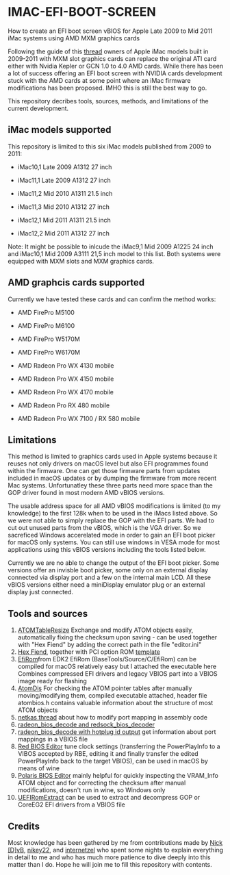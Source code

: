 # IMAC-EFI-BOOT-SCREEN

How to create an EFI boot screen vBIOS for Apple Late 2009 to Mid 2011 iMac systems using AMD MXM graphics cards

Following the guide of this [thread](https://forums.macrumors.com/threads/2011-imac-graphics-card-upgrade.1596614/post-17425857) owners of Apple iMac models built in 2009-2011 with MXM slot graphics cards can replace the original ATI card either with Nvidia Kepler or GCN 1.0 to 4.0 AMD cards. While there has been a lot of success offering an EFI boot screen with NVIDIA cards development stuck with the AMD cards at some point where an iMac firmware modifications has been proposed. IMHO this is still the best way to go.

This repository decribes tools, sources, methods, and limitations of the current development. 

## iMac models supported

This repository is limited to this six iMac models published from 2009 to 2011:

- iMac10,1 Late 2009 A1312 27 inch

- iMac11,1 Late 2009 A1312 27 inch
- iMac11,2 Mid 2010 A1311 21.5 inch
- iMac11,3 Mid 2010 A1312 27 inch

- iMac12,1 Mid 2011 A1311 21.5 inch
- iMac12,2 Mid 2011 A1312 27 inch

Note: It might be possible to inlcude the iMac9,1 Mid 2009 A1225 24 inch and iMac10,1 Mid 2009 A3111 21,5 inch model to this list. Both systems were equipped with MXM slots and MXM graphics cards.

## AMD graphcis cards supported

Currently we have tested these cards and can confirm the method works:

- AMD FirePro M5100
- AMD FirePro M6100
- AMD FirePro W5170M

- AMD FirePro W6170M

- AMD Radeon Pro WX 4130 mobile
- AMD Radeon Pro WX 4150 mobile
- AMD Radeon Pro WX 4170 mobile

- AMD Radeon Pro RX 480 mobile
- AMD Radeon Pro WX 7100 / RX 580 mobile

## Limitations

This method is limited to graphics cards used in Apple systems because it reuses not only drivers on macOS level but also EFI programmes found within the firmware. One can get those firmware parts from updates included in macOS updates or by dumping the firmware from more recent Mac systems. Unfortunatley these three parts need more space than the GOP driver found in most modern AMD vBIOS versions.

The usable address space for all AMD vBIOS modifications is limited (to my knowledge) to the first 128k when to be used in the iMacs listed above. So we were not able to simply replace the GOP with the EFI parts. We had to cut out unused parts from the vBIOS, which is the VGA driver. So we sacreficed Windows accerelated mode in order to gain an EFI boot picker for macOS only systems. You can still use windows in VESA mode for most applications using this vBIOS versions including the tools listed below. 

Currently we are no able to change the output of the EFI boot picker. Some versions offer an invisble boot picker, some only on an external display connected via display port and a few on the internal main LCD. All these vBIOS versions either need a miniDisplay emulator plug or an external display just connected.

## Tools and sources

1. [ATOMTableResize](https://www.overclock.net/threads/gui-tool-atomtableresize.1686521/)
Exchange and modify ATOM objects easily, automatically fixing the checksum upon saving - can be used together with "Hex Fiend" by adding the correct path in the file "editor.ini"
2. [Hex Fiend](https://hexfiend.com/), together with PCI option ROM [template](https://gist.github.com/al3xtjames/b58f22f12bd4952e08c9f30195cc8de6)
3. [EfiRom](https://github.com/tianocore/edk2)from EDK2
EfiRom (BaseTools/Source/C/EfiRom) can be compiled for macOS relatively easy but I attached the executable here
Combines compressed EFI drivers and legacy VBIOS part into a VBIOS image ready for flashing
4. [AtomDis](https://www.phoronix.com/scan.php?page=article&item=amd_atombios_dumper&num=1)
For checking the ATOM pointer tables after manually moving/modifying them, compiled executable attached,
header file atombios.h contains valuable information about the structure of most ATOM objects
5. [netkas thread](http://forum.netkas.org/index.php/topic,10827.0.html)
about how to modify port mapping in assembly code
6. [radeon_bios_decode and redsock_bios_decoder](https://github.com/JogleLew/amd-framebuffer-utility/blob/master/AMDFramebufferUtility/)
7. [radeon_bios_decode with hotplug id output](https://www.tonymacx86.com/threads/radeon-compatibility-guide-ati-amd-graphics-cards.171291/)
get information about port mappings in a VBIOS file
8. [Red BIOS Editor](https://www.igorslab.de/en/red-bios-editor-and-morepowertool-adjust-and-optimize-your-vbios-and-even-more-stable-overclocking-navi-unlimited/3/)
tune clock settings (transferring the PowerPlayInfo to a VIBOS accepted by RBE, editing it and finally transfer the edited PowerPlayInfo back to the target VBIOS),
can be used in macOS by means of wine
9. [Polaris BIOS Editor](http://polaris-bios-editor.eu/)
mainly helpful for quickly inspecting the VRAM_Info ATOM object and for correcting the checksum after manual modifications,
doesn't run in wine, so Windows only
10. [UEFIRomExtract](https://github.com/andyvand/UEFIRomExtract)
can be used to extract and decompress GOP or CoreEG2 EFI drivers from a VBIOS file

## Credits

Most knowledge has been gathered by me from contributions made by [Nick [D]vB](https://forums.macrumors.com/members/nick-d-vb.1132239/), [nikey22](https://forums.macrumors.com/members/nikey22.1199855/), and [internetzel](https://forums.macrumors.com/members/internetzel.959462/) who spent some nights to explain everything in detail to me and who has much more patience to dive deeply into this matter than I do. Hope he will join me to fill this repository with contents. 
